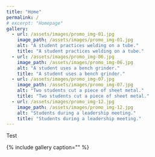 ```yaml
---
title: "Home"
permalink: /
# excerpt: "Homepage"
gallery:
  - url: /assets/images/promo_img-01.jpg
    image_path: /assets/images/promo_img-01.jpg
    alt: "A student practices welding on a tube."
    title: "A student practices welding on a tube."
  - url: /assets/images/promo_img-06.jpg
    image_path: /assets/images/promo_img-06.jpg
    alt: "A student uses a bench grinder."
    title: "A student uses a bench grinder."
  - url: /assets/images/promo_img-07.jpg
    image_path: /assets/images/promo_img-07.jpg
    alt: "Two students cut a piece of sheet metal."
    title: "Two students cut a piece of sheet metal."
  - url: /assets/images/promo_img-12.jpg
    image_path: /assets/images/promo_img-12.jpg
    alt: "Students during a leadership meeting."
    title: "Students during a leadership meeting."
---
```


Test

{% include gallery caption="" %}
